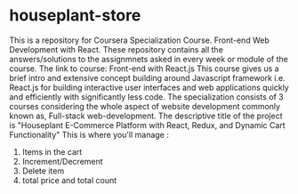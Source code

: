 # houseplant-store
This is a repository for Coursera Specialization Course. Front-end Web Development with React. These repository contains all the answers/solutions to the assignmnets asked in every week or module of the course. The link to course: Front-end with React.js
This course gives us a brief intro and extensive concept building around Javascript framework i.e. React.js for building interactive user interfaces and web applications quickly and efficiently with significantly less code.
The specialization consists of 3 courses considering the whole aspect of website development commonly known as, Full-stack web-development.
The descriptive title of the project is "Houseplant E-Commerce Platform with React, Redux, and Dynamic Cart Functionality"
This is where you'll manage :
1. Items in the cart
2. Increment/Decrement
3. Delete item
4. total price and total count 
